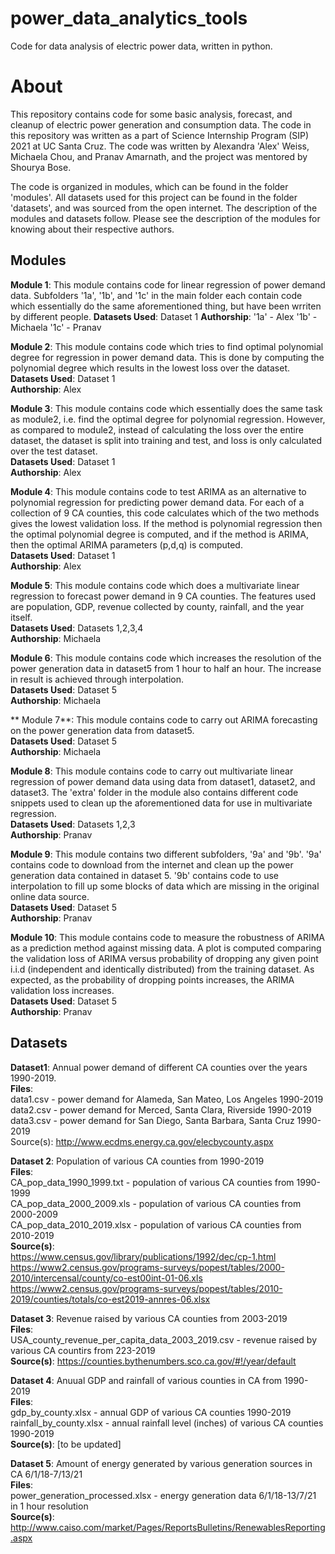 # power_data_analytics_tools
 Code for data analysis of electric power data, written in python.
 
# About
This repository contains code for some basic analysis, forecast, and cleanup of electric power generation and consumption data. The code in this repository was written as a part of Science Internship Program (SIP) 2021 at UC Santa Cruz. The code was written by Alexandra 'Alex' Weiss, Michaela Chou, and Pranav Amarnath, and the project was mentored by Shourya Bose.

The code is organized in modules, which can be found in the folder 'modules'. All datasets used for this project can be found in the folder 'datasets', and was sourced from the open internet. The description of the modules and datasets follow. Please see the description of the modules for knowing about their respective authors.

## Modules

**Module 1**: This module contains code for linear regression of power demand data. Subfolders '1a', '1b', and '1c' in the main folder each contain code which essentially do the same aforementioned thing, but have been wrriten by different people.
**Datasets Used**: Dataset 1
**Authorship**:
'1a' - Alex
'1b' - Michaela
'1c' - Pranav

**Module 2**: This module contains code which tries to find optimal polynomial degree for regression in power demand data. This is done by computing the polynomial degree which results in the lowest loss over the dataset.  
**Datasets Used**: Dataset 1  
**Authorship**: Alex

**Module 3**: This module contains code which essentially does the same task as module2, i.e. find the optimal degree for polynomial regression. However, as compared to module2, instead of calculating the loss over the entire dataset, the dataset is split into training and test, and loss is only calculated over the test dataset.  
**Datasets Used**: Dataset 1  
**Authorship**: Alex

**Module 4**: This module contains code to test ARIMA as an alternative to polynomial regression for predicting power demand data. For each of a collection of 9 CA counties, this code calculates which of the two methods gives the lowest validation loss. If the method is polynomial regression then the optimal polynomial degree is computed, and if the method is ARIMA, then the optimal ARIMA parameters (p,d,q) is computed.  
**Datasets Used**: Dataset 1  
**Authorship**: Alex

**Module 5**: This module contains code which does a multivariate linear regression to forecast power demand in 9 CA counties. The features used are population, GDP, revenue collected by county, rainfall, and the year itself.  
**Datasets Used**: Datasets 1,2,3,4  
**Authorship**: Michaela

**Module 6**: This module contains code which increases the resolution of the power generation data in dataset5 from 1 hour to half an hour. The increase in result is achieved through interpolation.  
**Datasets Used**: Dataset 5  
**Authorship**: Michaela

** Module 7**: This module contains code to carry out ARIMA forecasting on the power generation data from dataset5.  
**Datasets Used**: Dataset 5  
**Authorship**: Michaela

**Module 8**: This module contains code to carry out multivariate linear regression of power demand data using data from dataset1, dataset2, and dataset3. The 'extra' folder in the module also contains different code snippets used to clean up the aforementioned data for use in multivariate regression.  
**Datasets Used**: Datasets 1,2,3  
**Authorship**: Pranav

**Module 9**: This module contains two different subfolders, '9a' and '9b'. '9a' contains code to download from the internet and clean up the power generation data contained in dataset 5. '9b' contains code to use interpolation to fill up some blocks of data which are missing in the original online data source.  
**Datasets Used**: Dataset 5  
**Authorship**: Pranav

**Module 10**: This module contains code to measure the robustness of ARIMA as a prediction method against missing data. A plot is computed comparing the validation loss of ARIMA versus probability of dropping any given point i.i.d (independent and identically distributed) from the training dataset. As expected, as the probability of dropping points increases, the ARIMA validation loss increases.  
**Datasets Used**: Dataset 5  
**Authorship**: Pranav

## Datasets

**Dataset1**: Annual power demand of different CA counties over the years 1990-2019.  
**Files**:  
data1.csv - power demand for Alameda, San Mateo, Los Angeles 1990-2019  
data2.csv - power demand for Merced, Santa Clara, Riverside 1990-2019  
data3.csv - power demand for San Diego, Santa Barbara, Santa Cruz 1990-2019  
Source(s): http://www.ecdms.energy.ca.gov/elecbycounty.aspx

**Dataset 2**: Population of various CA counties from 1990-2019  
**Files**:  
CA_pop_data_1990_1999.txt - population of various CA counties from 1990-1999  
CA_pop_data_2000_2009.xls - population of various CA counties from 2000-2009  
CA_pop_data_2010_2019.xlsx - population of various CA counties from 2010-2019  
**Source(s)**:  
https://www.census.gov/library/publications/1992/dec/cp-1.html  
https://www2.census.gov/programs-surveys/popest/tables/2000-2010/intercensal/county/co-est00int-01-06.xls  
https://www2.census.gov/programs-surveys/popest/tables/2010-2019/counties/totals/co-est2019-annres-06.xlsx  

**Dataset 3**: Revenue raised by various CA counties from 2003-2019  
**Files**:  
USA_county_revenue_per_capita_data_2003_2019.csv - revenue raised by various CA countirs from 223-2019  
**Source(s)**: https://counties.bythenumbers.sco.ca.gov/#!/year/default

**Dataset 4**: Anuual GDP and rainfall of various counties in CA from 1990-2019  
**Files**:  
gdp_by_county.xlsx - annual GDP of various CA counties 1990-2019  
rainfall_by_county.xlsx - annual rainfall level (inches) of various CA counties 1990-2019  
**Source(s)**: [to be updated]

**Dataset 5**: Amount of energy generated by various generation sources in CA 6/1/18-7/13/21  
**Files**:  
power_generation_processed.xlsx - energy generation data 6/1/18-13/7/21 in 1 hour resolution  
**Source(s)**: http://www.caiso.com/market/Pages/ReportsBulletins/RenewablesReporting.aspx
